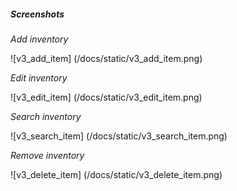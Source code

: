 ##### Screenshots
*Add inventory*

![v3_add_item]
(/docs/static/v3_add_item.png)

*Edit inventory*

![v3_edit_item]
(/docs/static/v3_edit_item.png)

*Search inventory*

![v3_search_item]
(/docs/static/v3_search_item.png)

*Remove inventory*

![v3_delete_item]
(/docs/static/v3_delete_item.png)